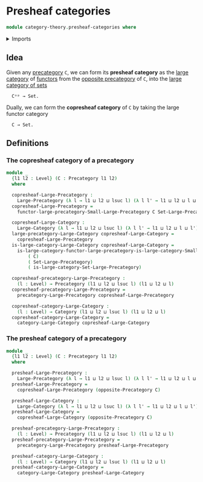 # Presheaf categories

```agda
module category-theory.presheaf-categories where
```

<details><summary>Imports</summary>

```agda
open import category-theory.categories
open import category-theory.category-of-functors-from-small-to-large-categories
open import category-theory.large-categories
open import category-theory.large-precategories
open import category-theory.opposite-precategories
open import category-theory.precategories
open import category-theory.precategory-of-functors-from-small-to-large-precategories

open import foundation.category-of-sets
open import foundation.universe-levels
```

</details>

## Idea

Given any [precategory](category-theory.precategories.md) `C`, we can form its
**presheaf category** as the
[large category](category-theory.large-categories.md) of
[functors](category-theory.functors-from-small-to-large-precategories.md) from
the [opposite precategory](category-theory.opposite-precategories.md) of `C`,
into the [large category of sets](foundation.category-of-sets.md)

```text
  Cᵒᵖ → Set.
```

Dually, we can form the **copresheaf category** of `C` by taking the large
functor category

```text
  C → Set.
```

## Definitions

### The copresheaf category of a precategory

```agda
module _
  {l1 l2 : Level} (C : Precategory l1 l2)
  where

  copresheaf-Large-Precategory :
    Large-Precategory (λ l → l1 ⊔ l2 ⊔ lsuc l) (λ l l' → l1 ⊔ l2 ⊔ l ⊔ l')
  copresheaf-Large-Precategory =
    functor-large-precategory-Small-Large-Precategory C Set-Large-Precategory

  copresheaf-Large-Category :
    Large-Category (λ l → l1 ⊔ l2 ⊔ lsuc l) (λ l l' → l1 ⊔ l2 ⊔ l ⊔ l')
  large-precategory-Large-Category copresheaf-Large-Category =
    copresheaf-Large-Precategory
  is-large-category-Large-Category copresheaf-Large-Category =
    is-large-category-functor-large-precategory-is-large-category-Small-Large-Precategory
        ( C)
        ( Set-Large-Precategory)
        ( is-large-category-Set-Large-Precategory)

  copresheaf-precategory-Large-Precategory :
    (l : Level) → Precategory (l1 ⊔ l2 ⊔ lsuc l) (l1 ⊔ l2 ⊔ l)
  copresheaf-precategory-Large-Precategory =
    precategory-Large-Precategory copresheaf-Large-Precategory

  copresheaf-category-Large-Category :
    (l : Level) → Category (l1 ⊔ l2 ⊔ lsuc l) (l1 ⊔ l2 ⊔ l)
  copresheaf-category-Large-Category =
    category-Large-Category copresheaf-Large-Category
```

### The presheaf category of a precategory

```agda
module _
  {l1 l2 : Level} (C : Precategory l1 l2)
  where

  presheaf-Large-Precategory :
    Large-Precategory (λ l → l1 ⊔ l2 ⊔ lsuc l) (λ l l' → l1 ⊔ l2 ⊔ l ⊔ l')
  presheaf-Large-Precategory =
    copresheaf-Large-Precategory (opposite-Precategory C)

  presheaf-Large-Category :
    Large-Category (λ l → l1 ⊔ l2 ⊔ lsuc l) (λ l l' → l1 ⊔ l2 ⊔ l ⊔ l')
  presheaf-Large-Category =
    copresheaf-Large-Category (opposite-Precategory C)

  presheaf-precategory-Large-Precategory :
    (l : Level) → Precategory (l1 ⊔ l2 ⊔ lsuc l) (l1 ⊔ l2 ⊔ l)
  presheaf-precategory-Large-Precategory =
    precategory-Large-Precategory presheaf-Large-Precategory

  presheaf-category-Large-Category :
    (l : Level) → Category (l1 ⊔ l2 ⊔ lsuc l) (l1 ⊔ l2 ⊔ l)
  presheaf-category-Large-Category =
    category-Large-Category presheaf-Large-Category
```
